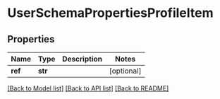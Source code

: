 # UserSchemaPropertiesProfileItem

## Properties
Name | Type | Description | Notes
------------ | ------------- | ------------- | -------------
**ref** | **str** |  | [optional] 

[[Back to Model list]](../README.md#documentation-for-models) [[Back to API list]](../README.md#documentation-for-api-endpoints) [[Back to README]](../README.md)

